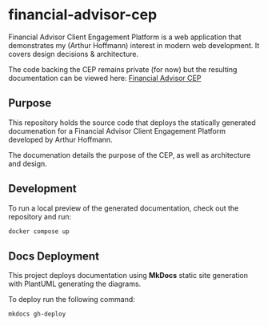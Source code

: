 # financial-advisor-cep
Financial Advisor Client Engagement Platform is a web application that demonstrates my (Arthur Hoffmann) interest in modern web development. It covers design decisions & architecture.

The code backing the CEP remains private (for now) but the resulting documentation can be viewed here: [Financial Advisor CEP](https://arthur006.github.io/financial-advisor-cep/)

## Purpose
This repository holds the source code that deploys the statically generated documenation for a Financial Advisor Client Engagement Platform developed by Arthur Hoffmann.

The documenation details the purpose of the CEP, as well as architecture and design.

## Development
To run a local preview of the generated documentation, check out the repository and run:

```bash
docker compose up
```
## Docs Deployment
This project deploys documentation using **MkDocs** static site generation with PlantUML generating the diagrams.

To deploy run the following command:

```bash
mkdocs gh-deploy
```